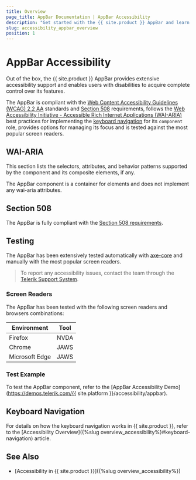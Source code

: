 ```yaml
---
title: Overview
page_title: AppBar Documentation | AppBar Accessibility
description: "Get started with the {{ site.product }} AppBar and learn about its accessibility support for WAI-ARIA, Section 508, and WCAG 2.2."
slug: accessibility_appbar_overview
position: 1
---
```


# AppBar Accessibility




Out of the box, the {{ site.product }} AppBar provides extensive accessibility support and enables users with disabilities to acquire complete control over its features.


The AppBar is compliant with the [Web Content Accessibility Guidelines (WCAG) 2.2 AA](https://www.w3.org/TR/WCAG22/) standards and [Section 508](https://www.section508.gov/) requirements, follows the [Web Accessibility Initiative - Accessible Rich Internet Applications (WAI-ARIA)](https://www.w3.org/WAI/ARIA/apg/) best practices for implementing the [keyboard navigation](#keyboard-navigation) for its `component` role, provides options for managing its focus and is tested against the most popular screen readers.

## WAI-ARIA


This section lists the selectors, attributes, and behavior patterns supported by the component and its composite elements, if any.


The AppBar component is a container for elements and does not implement any wai-aria attributes.

## Section 508


The AppBar is fully compliant with the [Section 508 requirements](http://www.section508.gov/).

## Testing


The AppBar has been extensively tested automatically with [axe-core](https://github.com/dequelabs/axe-core) and manually with the most popular screen readers.

> To report any accessibility issues, contact the team through the [Telerik Support System](https://www.telerik.com/account/support-center).

### Screen Readers


The AppBar has been tested with the following screen readers and browsers combinations:

| Environment | Tool |
| ----------- | ---- |
| Firefox | NVDA |
| Chrome | JAWS |
| Microsoft Edge | JAWS |



### Test Example

To test the AppBar component, refer to the [AppBar Accessibility Demo](https://demos.telerik.com/{{ site.platform }}/accessibility/appbar).

## Keyboard Navigation

For details on how the keyboard navigation works in {{ site.product }}, refer to the [Accessibility Overview]({%slug overview_accessibility%}#keyboard-navigation) article.

## See Also

* [Accessibility in {{ site.product }}]({%slug overview_accessibility%})